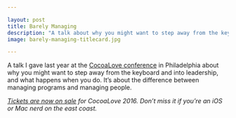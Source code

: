 ```yaml
---

layout: post
title: Barely Managing
description: "A talk about why you might want to step away from the keyboard and into leadership, and what happens when you do."
image: barely-managing-titlecard.jpg

---
```


<div class="aspect-ration><iframe src="https://player.vimeo.com/video/153709318?color=ffffff" width="600" height="337" frameborder="0" webkitallowfullscreen mozallowfullscreen allowfullscreen></iframe></div>

<p></p>

A talk I gave last year at the [CocoaLove conference](http://cocoalove.org) in Philadelphia about why you might want to step away from the keyboard and into leadership, and what happens when you do. It’s about the difference between managing programs and managing people.

*[Tickets are now on sale](https://ti.to/cocoalove/2016) for CocoaLove 2016. Don’t miss it if you’re an iOS or Mac nerd on the east coast.*
